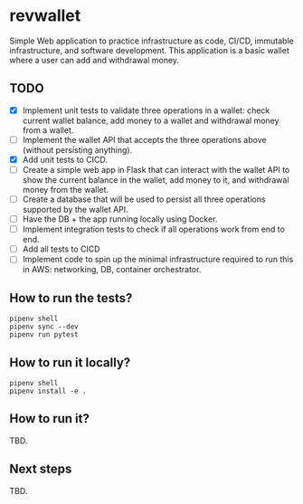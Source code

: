 # revwallet
Simple Web application to practice infrastructure as code, CI/CD, immutable infrastructure, and software development. This application is a basic wallet where a user can add and withdrawal money.

## TODO
- [X] Implement unit tests to validate three operations in a wallet: check current wallet balance, add money to a wallet and withdrawal money from a wallet.
- [ ] Implement the wallet API that accepts the three operations above (without persisting anything).
- [X] Add unit tests to CICD.
- [ ] Create a simple web app in Flask that can interact with the wallet API to show the current balance in the wallet, add money to it, and withdrawal money from the wallet.
- [ ] Create a database that will be used to persist all three operations supported by the wallet API.
- [ ] Have the DB + the app running locally using Docker.
- [ ] Implement integration tests to check if all operations work from end to end.
- [ ] Add all tests to CICD
- [ ] Implement code to spin up the minimal infrastructure required to run this in AWS: networking, DB, container orchestrator.

## How to run the tests?
```
pipenv shell
pipenv sync --dev
pipenv run pytest
```

## How to run it locally?
```
pipenv shell
pipenv install -e .
```

## How to run it?
TBD.

## Next steps
TBD.
